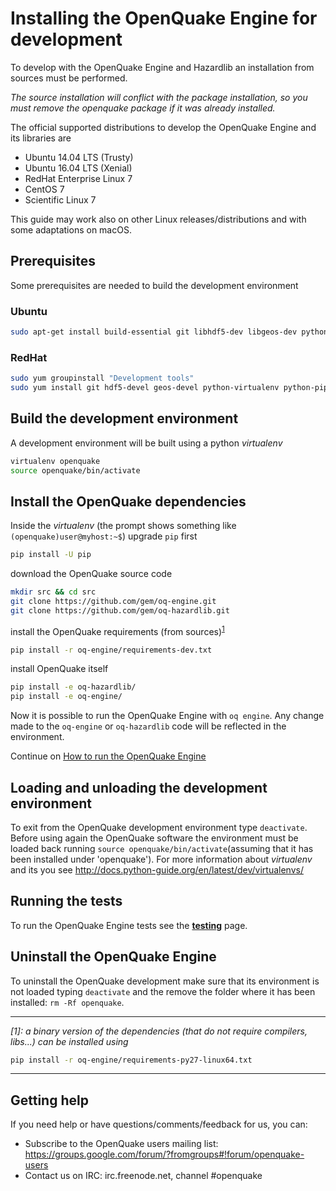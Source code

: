 # Installing the OpenQuake Engine for development

To develop with the OpenQuake Engine and Hazardlib an installation from sources must be performed.

*The source installation will conflict with the package installation, so you
must remove the openquake package if it was already installed.*

The official supported distributions to develop the OpenQuake Engine and its libraries are
- Ubuntu 14.04 LTS (Trusty) 
- Ubuntu 16.04 LTS (Xenial)
- RedHat Enterprise Linux 7 
- CentOS 7
- Scientific Linux 7

This guide may work also on other Linux releases/distributions and with some adaptations on macOS.

## Prerequisites

Some prerequisites are needed to build the development environment

### Ubuntu

```bash
sudo apt-get install build-essential git libhdf5-dev libgeos-dev python-virtualenv python-pip
```

### RedHat

```bash
sudo yum groupinstall "Development tools"
sudo yum install git hdf5-devel geos-devel python-virtualenv python-pip
```

## Build the development environment

A development environment will be built using a python *virtualenv*

```bash
virtualenv openquake
source openquake/bin/activate
```

## Install the OpenQuake dependencies

Inside the *virtualenv* (the prompt shows something like `(openquake)user@myhost:~$`) upgrade `pip` first

```bash
pip install -U pip
```

download the OpenQuake source code

```bash
mkdir src && cd src
git clone https://github.com/gem/oq-engine.git
git clone https://github.com/gem/oq-hazardlib.git
```

install the OpenQuake requirements (from sources)<sup>[1](#note1)</sup>

```bash
pip install -r oq-engine/requirements-dev.txt
```


install OpenQuake itself

```bash
pip install -e oq-hazardlib/
pip install -e oq-engine/
```

Now it is possible to run the OpenQuake Engine with `oq engine`. Any change made to the `oq-engine` or `oq-hazardlib` code will be reflected in the environment.

Continue on [How to run the OpenQuake Engine](../running/unix.md)

## Loading and unloading the development environment

To exit from the OpenQuake development environment type `deactivate`. Before using again the OpenQuake software the environment must be loaded back running `source openquake/bin/activate`(assuming that it has been installed under 'openquake'). For more information about *virtualenv* and its you see http://docs.python-guide.org/en/latest/dev/virtualenvs/

## Running the tests

To run the OpenQuake Engine tests see the **[testing](../testing.md)** page.

## Uninstall the OpenQuake Engine

To uninstall the OpenQuake development make sure that its environment is not loaded typing `deactivate` and the remove the folder where it has been installed: `rm -Rf openquake`.

***

*<a name="note1">[1]</a>: a binary version of the dependencies (that do not require compilers, libs...) can be installed using*

```bash
pip install -r oq-engine/requirements-py27-linux64.txt
```

***

## Getting help
If you need help or have questions/comments/feedback for us, you can:
  * Subscribe to the OpenQuake users mailing list: https://groups.google.com/forum/?fromgroups#!forum/openquake-users
  * Contact us on IRC: irc.freenode.net, channel #openquake
